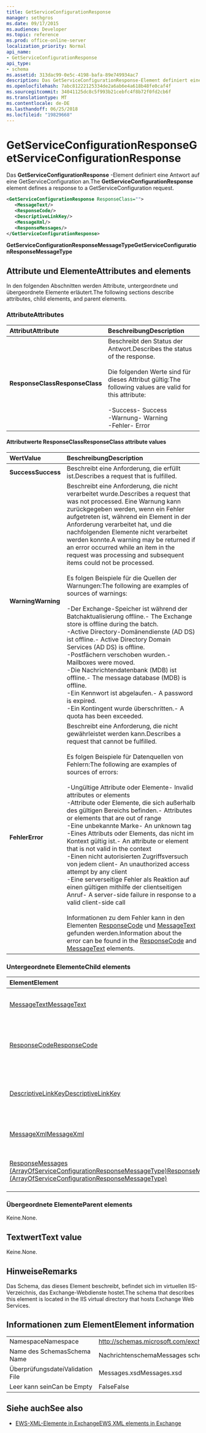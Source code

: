 ```yaml
---
title: GetServiceConfigurationResponse
manager: sethgros
ms.date: 09/17/2015
ms.audience: Developer
ms.topic: reference
ms.prod: office-online-server
localization_priority: Normal
api_name:
- GetServiceConfigurationResponse
api_type:
- schema
ms.assetid: 313dac99-0e5c-4198-bafa-89e749934ac7
description: Das GetServiceConfigurationResponse-Element definiert eine Antwort auf eine GetServiceConfiguration an.
ms.openlocfilehash: 7abc81222125334de2a6ab6e4a618b48fe0caf4f
ms.sourcegitcommit: 34041125dc8c5f993b21cebfc4f8b72f0fd2cb6f
ms.translationtype: MT
ms.contentlocale: de-DE
ms.lasthandoff: 06/25/2018
ms.locfileid: "19829668"
---
```

# <a name="getserviceconfigurationresponse"></a><span data-ttu-id="8d9e0-103">GetServiceConfigurationResponse</span><span class="sxs-lookup"><span data-stu-id="8d9e0-103">GetServiceConfigurationResponse</span></span>

<span data-ttu-id="8d9e0-104">Das **GetServiceConfigurationResponse** -Element definiert eine Antwort auf eine GetServiceConfiguration an.</span><span class="sxs-lookup"><span data-stu-id="8d9e0-104">The **GetServiceConfigurationResponse** element defines a response to a GetServiceConfiguration request.</span></span> 
  
```XML
<GetServiceConfigurationResponse ResponseClass="">
   <MessageText/>
   <ResponseCode/>
   <DescriptiveLinkKey/>
   <MessageXml/>
   <ResponseMessages/>
</GetServiceConfigurationResponse>
```

 <span data-ttu-id="8d9e0-105">**GetServiceConfigurationResponseMessageType**</span><span class="sxs-lookup"><span data-stu-id="8d9e0-105">**GetServiceConfigurationResponseMessageType**</span></span>
## <a name="attributes-and-elements"></a><span data-ttu-id="8d9e0-106">Attribute und Elemente</span><span class="sxs-lookup"><span data-stu-id="8d9e0-106">Attributes and elements</span></span>

<span data-ttu-id="8d9e0-107">In den folgenden Abschnitten werden Attribute, untergeordnete und übergeordnete Elemente erläutert.</span><span class="sxs-lookup"><span data-stu-id="8d9e0-107">The following sections describe attributes, child elements, and parent elements.</span></span>
  
### <a name="attributes"></a><span data-ttu-id="8d9e0-108">Attribute</span><span class="sxs-lookup"><span data-stu-id="8d9e0-108">Attributes</span></span>

|<span data-ttu-id="8d9e0-109">**Attribut**</span><span class="sxs-lookup"><span data-stu-id="8d9e0-109">**Attribute**</span></span>|<span data-ttu-id="8d9e0-110">**Beschreibung**</span><span class="sxs-lookup"><span data-stu-id="8d9e0-110">**Description**</span></span>|
|:-----|:-----|
|<span data-ttu-id="8d9e0-111">**ResponseClass**</span><span class="sxs-lookup"><span data-stu-id="8d9e0-111">**ResponseClass**</span></span> <br/> | <span data-ttu-id="8d9e0-112">Beschreibt den Status der Antwort.</span><span class="sxs-lookup"><span data-stu-id="8d9e0-112">Describes the status of the response.</span></span> <br/><br/><span data-ttu-id="8d9e0-113">Die folgenden Werte sind für dieses Attribut gültig:</span><span class="sxs-lookup"><span data-stu-id="8d9e0-113">The following values are valid for this attribute:</span></span>  <br/><br/><span data-ttu-id="8d9e0-114">-Success</span><span class="sxs-lookup"><span data-stu-id="8d9e0-114">-  Success</span></span>  <br/><span data-ttu-id="8d9e0-115">-Warnung</span><span class="sxs-lookup"><span data-stu-id="8d9e0-115">-  Warning</span></span>  <br/><span data-ttu-id="8d9e0-116">-Fehler</span><span class="sxs-lookup"><span data-stu-id="8d9e0-116">-  Error</span></span>  <br/> |
   
#### <a name="responseclass-attribute-values"></a><span data-ttu-id="8d9e0-117">Attributwerte ResponseClass</span><span class="sxs-lookup"><span data-stu-id="8d9e0-117">ResponseClass attribute values</span></span>

|<span data-ttu-id="8d9e0-118">**Wert**</span><span class="sxs-lookup"><span data-stu-id="8d9e0-118">**Value**</span></span>|<span data-ttu-id="8d9e0-119">**Beschreibung**</span><span class="sxs-lookup"><span data-stu-id="8d9e0-119">**Description**</span></span>|
|:-----|:-----|
|<span data-ttu-id="8d9e0-120">**Success**</span><span class="sxs-lookup"><span data-stu-id="8d9e0-120">**Success**</span></span> <br/> |<span data-ttu-id="8d9e0-121">Beschreibt eine Anforderung, die erfüllt ist.</span><span class="sxs-lookup"><span data-stu-id="8d9e0-121">Describes a request that is fulfilled.</span></span>  <br/> |
|<span data-ttu-id="8d9e0-122">**Warning**</span><span class="sxs-lookup"><span data-stu-id="8d9e0-122">**Warning**</span></span> <br/> | <span data-ttu-id="8d9e0-123">Beschreibt eine Anforderung, die nicht verarbeitet wurde.</span><span class="sxs-lookup"><span data-stu-id="8d9e0-123">Describes a request that was not processed.</span></span> <span data-ttu-id="8d9e0-124">Eine Warnung kann zurückgegeben werden, wenn ein Fehler aufgetreten ist, während ein Element in der Anforderung verarbeitet hat, und die nachfolgenden Elemente nicht verarbeitet werden konnte.</span><span class="sxs-lookup"><span data-stu-id="8d9e0-124">A warning may be returned if an error occurred while an item in the request was processing and subsequent items could not be processed.</span></span> <br/><br/><span data-ttu-id="8d9e0-125">Es folgen Beispiele für die Quellen der Warnungen:</span><span class="sxs-lookup"><span data-stu-id="8d9e0-125">The following are examples of sources of warnings:</span></span>  <br/><br/><span data-ttu-id="8d9e0-126">-Der Exchange-Speicher ist während der Batchaktualisierung offline.</span><span class="sxs-lookup"><span data-stu-id="8d9e0-126">-  The Exchange store is offline during the batch.</span></span>  <br/><span data-ttu-id="8d9e0-127">-Active Directory-Domänendienste (AD DS) ist offline.</span><span class="sxs-lookup"><span data-stu-id="8d9e0-127">-  Active Directory Domain Services (AD DS) is offline.</span></span>  <br/><span data-ttu-id="8d9e0-128">-Postfächern verschoben wurden.</span><span class="sxs-lookup"><span data-stu-id="8d9e0-128">-  Mailboxes were moved.</span></span>  <br/><span data-ttu-id="8d9e0-129">-Die Nachrichtendatenbank (MDB) ist offline.</span><span class="sxs-lookup"><span data-stu-id="8d9e0-129">-  The message database (MDB) is offline.</span></span>  <br/><span data-ttu-id="8d9e0-130">-Ein Kennwort ist abgelaufen.</span><span class="sxs-lookup"><span data-stu-id="8d9e0-130">-  A password is expired.</span></span>  <br/><span data-ttu-id="8d9e0-131">-Ein Kontingent wurde überschritten.</span><span class="sxs-lookup"><span data-stu-id="8d9e0-131">-  A quota has been exceeded.</span></span>  <br/> |
|<span data-ttu-id="8d9e0-132">**Fehler**</span><span class="sxs-lookup"><span data-stu-id="8d9e0-132">**Error**</span></span> <br/> | <span data-ttu-id="8d9e0-133">Beschreibt eine Anforderung, die nicht gewährleistet werden kann.</span><span class="sxs-lookup"><span data-stu-id="8d9e0-133">Describes a request that cannot be fulfilled.</span></span> <br/><br/><span data-ttu-id="8d9e0-134">Es folgen Beispiele für Datenquellen von Fehlern:</span><span class="sxs-lookup"><span data-stu-id="8d9e0-134">The following are examples of sources of errors:</span></span>  <br/><br/><span data-ttu-id="8d9e0-135">-Ungültige Attribute oder Elemente</span><span class="sxs-lookup"><span data-stu-id="8d9e0-135">-  Invalid attributes or elements</span></span>  <br/><span data-ttu-id="8d9e0-136">-Attribute oder Elemente, die sich außerhalb des gültigen Bereichs befinden.</span><span class="sxs-lookup"><span data-stu-id="8d9e0-136">-  Attributes or elements that are out of range</span></span>  <br/><span data-ttu-id="8d9e0-137">-Eine unbekannte Marke</span><span class="sxs-lookup"><span data-stu-id="8d9e0-137">-  An unknown tag</span></span>  <br/><span data-ttu-id="8d9e0-138">-Eines Attributs oder Elements, das nicht im Kontext gültig ist.</span><span class="sxs-lookup"><span data-stu-id="8d9e0-138">-  An attribute or element that is not valid in the context</span></span>  <br/><span data-ttu-id="8d9e0-139">-Einen nicht autorisierten Zugriffsversuch von jedem client</span><span class="sxs-lookup"><span data-stu-id="8d9e0-139">-  An unauthorized access attempt by any client</span></span>  <br/><span data-ttu-id="8d9e0-140">-Eine serverseitige Fehler als Reaktion auf einen gültigen mithilfe der clientseitigen Anruf</span><span class="sxs-lookup"><span data-stu-id="8d9e0-140">-  A server-side failure in response to a valid client-side call</span></span>  <br/><br/>  <span data-ttu-id="8d9e0-141">Informationen zu dem Fehler kann in den Elementen [ResponseCode](responsecode.md) und [MessageText](messagetext.md) gefunden werden.</span><span class="sxs-lookup"><span data-stu-id="8d9e0-141">Information about the error can be found in the [ResponseCode](responsecode.md) and [MessageText](messagetext.md) elements.</span></span>  <br/> |
   
### <a name="child-elements"></a><span data-ttu-id="8d9e0-142">Untergeordnete Elemente</span><span class="sxs-lookup"><span data-stu-id="8d9e0-142">Child elements</span></span>

|<span data-ttu-id="8d9e0-143">**Element**</span><span class="sxs-lookup"><span data-stu-id="8d9e0-143">**Element**</span></span>|<span data-ttu-id="8d9e0-144">**Beschreibung**</span><span class="sxs-lookup"><span data-stu-id="8d9e0-144">**Description**</span></span>|
|:-----|:-----|
|[<span data-ttu-id="8d9e0-145">MessageText</span><span class="sxs-lookup"><span data-stu-id="8d9e0-145">MessageText</span></span>](messagetext.md) <br/> |<span data-ttu-id="8d9e0-146">Enthält einen beschreibenden Text für den Status der Antwort.</span><span class="sxs-lookup"><span data-stu-id="8d9e0-146">Provides a text description of the status of the response.</span></span>  <br/> |
|[<span data-ttu-id="8d9e0-147">ResponseCode</span><span class="sxs-lookup"><span data-stu-id="8d9e0-147">ResponseCode</span></span>](responsecode.md) <br/> |<span data-ttu-id="8d9e0-148">Enthält einen Fehlercode, der den jeweiligen Fehler identifiziert, bei dem die Anforderung auftrat.</span><span class="sxs-lookup"><span data-stu-id="8d9e0-148">Provides an error code that identifies the specific error that the request encountered.</span></span>  <br/> |
|[<span data-ttu-id="8d9e0-149">DescriptiveLinkKey</span><span class="sxs-lookup"><span data-stu-id="8d9e0-149">DescriptiveLinkKey</span></span>](descriptivelinkkey.md) <br/> |<span data-ttu-id="8d9e0-150">Derzeit nicht verwendet wird und für die zukünftige Verwendung reserviert.</span><span class="sxs-lookup"><span data-stu-id="8d9e0-150">Currently unused and reserved for future use.</span></span> <span data-ttu-id="8d9e0-151">Dieses Element enthält den Wert 0.</span><span class="sxs-lookup"><span data-stu-id="8d9e0-151">This element contains a value of 0.</span></span>  <br/> |
|[<span data-ttu-id="8d9e0-152">MessageXml</span><span class="sxs-lookup"><span data-stu-id="8d9e0-152">MessageXml</span></span>](messagexml.md) <br/> |<span data-ttu-id="8d9e0-153">Bietet zusätzliche Fehlerantwortinformationen.</span><span class="sxs-lookup"><span data-stu-id="8d9e0-153">Provides additional error response information.</span></span>  <br/> |
|[<span data-ttu-id="8d9e0-154">ResponseMessages (ArrayOfServiceConfigurationResponseMessageType)</span><span class="sxs-lookup"><span data-stu-id="8d9e0-154">ResponseMessages (ArrayOfServiceConfigurationResponseMessageType)</span></span>](responsemessages-arrayofserviceconfigurationresponsemessagetype.md) <br/> |<span data-ttu-id="8d9e0-155">Enthält ein Array von Service Configuration Antwortnachrichten.</span><span class="sxs-lookup"><span data-stu-id="8d9e0-155">Contains an array of service configuration response messages.</span></span>  <br/> |
   
### <a name="parent-elements"></a><span data-ttu-id="8d9e0-156">Übergeordnete Elemente</span><span class="sxs-lookup"><span data-stu-id="8d9e0-156">Parent elements</span></span>

<span data-ttu-id="8d9e0-157">Keine.</span><span class="sxs-lookup"><span data-stu-id="8d9e0-157">None.</span></span>
  
## <a name="text-value"></a><span data-ttu-id="8d9e0-158">Textwert</span><span class="sxs-lookup"><span data-stu-id="8d9e0-158">Text value</span></span>

<span data-ttu-id="8d9e0-159">Keine.</span><span class="sxs-lookup"><span data-stu-id="8d9e0-159">None.</span></span>
  
## <a name="remarks"></a><span data-ttu-id="8d9e0-160">Hinweise</span><span class="sxs-lookup"><span data-stu-id="8d9e0-160">Remarks</span></span>

<span data-ttu-id="8d9e0-161">Das Schema, das dieses Element beschreibt, befindet sich im virtuellen IIS-Verzeichnis, das Exchange-Webdienste hostet.</span><span class="sxs-lookup"><span data-stu-id="8d9e0-161">The schema that describes this element is located in the IIS virtual directory that hosts Exchange Web Services.</span></span>
  
## <a name="element-information"></a><span data-ttu-id="8d9e0-162">Informationen zum Element</span><span class="sxs-lookup"><span data-stu-id="8d9e0-162">Element information</span></span>

|||
|:-----|:-----|
|<span data-ttu-id="8d9e0-163">Namespace</span><span class="sxs-lookup"><span data-stu-id="8d9e0-163">Namespace</span></span>  <br/> |http://schemas.microsoft.com/exchange/services/2006/messages  <br/> |
|<span data-ttu-id="8d9e0-164">Name des Schemas</span><span class="sxs-lookup"><span data-stu-id="8d9e0-164">Schema Name</span></span>  <br/> |<span data-ttu-id="8d9e0-165">Nachrichtenschema</span><span class="sxs-lookup"><span data-stu-id="8d9e0-165">Messages schema</span></span>  <br/> |
|<span data-ttu-id="8d9e0-166">Überprüfungsdatei</span><span class="sxs-lookup"><span data-stu-id="8d9e0-166">Validation File</span></span>  <br/> |<span data-ttu-id="8d9e0-167">Messages.xsd</span><span class="sxs-lookup"><span data-stu-id="8d9e0-167">Messages.xsd</span></span>  <br/> |
|<span data-ttu-id="8d9e0-168">Leer kann sein</span><span class="sxs-lookup"><span data-stu-id="8d9e0-168">Can be Empty</span></span>  <br/> |<span data-ttu-id="8d9e0-169">False</span><span class="sxs-lookup"><span data-stu-id="8d9e0-169">False</span></span>  <br/> |
   
## <a name="see-also"></a><span data-ttu-id="8d9e0-170">Siehe auch</span><span class="sxs-lookup"><span data-stu-id="8d9e0-170">See also</span></span>

- [<span data-ttu-id="8d9e0-171">EWS-XML-Elemente in Exchange</span><span class="sxs-lookup"><span data-stu-id="8d9e0-171">EWS XML elements in Exchange</span></span>](ews-xml-elements-in-exchange.md)

